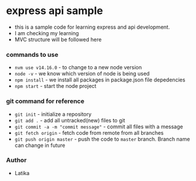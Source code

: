 # express api sample

- this is a sample code for learning express and api development.
- I am checking my learning
- MVC structure will be followed here

### commands to use

- `nvm use v14.16.0` - to change to a new node version
- `node -v` - we know which version of node is being used
- `npm install` - we install all packages in package.json file depedencies
- `npm start` - start the node project

### git command for reference

- `git init` - initialize a repository
- `git add .` - add all untracked(new) files to git
- `git commit -a -m "commit message"` - commit all files with a message
- `git fetch origin` - fetch code from remote from all branches
- `git push origin master` - push the code to `master` branch. Branch name can change in future

### Author

- Latika
